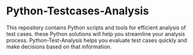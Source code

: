 # Python-Testcases-Analysis
This repository contains Python scripts and tools for efficient analysis of test cases. these Python solutions will help you streamline your analysis process. Python-Test-Analysis helps you evaluate test cases quickly and make decisions based on that information.
